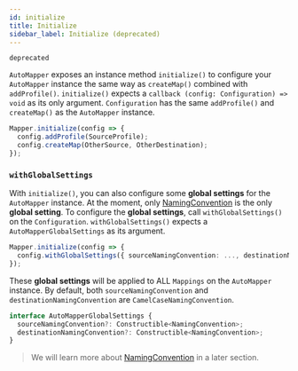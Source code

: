 ```yaml
---
id: initialize
title: Initialize
sidebar_label: Initialize (deprecated)
---
```

`deprecated`

`AutoMapper` exposes an instance method `initialize()` to configure your `AutoMapper` instance the same way as `createMap()` combined with `addProfile()`.
`initialize()` expects a `callback (config: Configuration) => void` as its only argument. `Configuration` has the same `addProfile()` and `createMap()` as the `AutoMapper` instance.

```typescript
Mapper.initialize(config => {
  config.addProfile(SourceProfile);
  config.createMap(OtherSource, OtherDestination);
});
```

### `withGlobalSettings`

With `initialize()`, you can also configure some **global settings** for the `AutoMapper` instance. At the moment, only [NamingConvention](../features/naming-convention.md) is the only **global setting**.
To configure the **global settings**, call `withGlobalSettings()` on the `Configuration`. `withGlobalSettings()` expects a `AutoMapperGlobalSettings` as its argument.

```typescript
Mapper.initialize(config => {
  config.withGlobalSettings({ sourceNamingConvention: ..., destinationNamingConvention: ... });
});
```

These **global settings** will be applied to ALL `Mappings` on the `AutoMapper` instance. By default, both `sourceNamingConvention` and `destinationNamingConvention` are `CamelCaseNamingConvention`.

```typescript
interface AutoMapperGlobalSettings {
  sourceNamingConvention?: Constructible<NamingConvention>;
  destinationNamingConvention?: Constructible<NamingConvention>;
}
```

> We will learn more about [NamingConvention](../features/naming-convention.md) in a later section.
